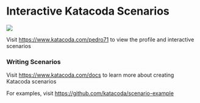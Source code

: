 # Interactive Katacoda Scenarios

[![](http://shields.katacoda.com/katacoda/pedro71/count.svg)](https://www.katacoda.com/pedro71 "Get your profile on Katacoda.com")

Visit https://www.katacoda.com/pedro71 to view the profile and interactive scenarios

### Writing Scenarios
Visit https://www.katacoda.com/docs to learn more about creating Katacoda scenarios

For examples, visit https://github.com/katacoda/scenario-example

